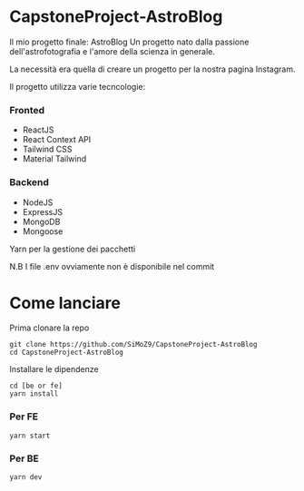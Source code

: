 # CapstoneProject-AstroBlog

Il mio progetto finale: AstroBlog
Un progetto nato dalla passione dell'astrofotografia e l'amore della scienza in generale.

La necessità era quella di creare un progetto per la nostra pagina Instagram.

Il progetto utilizza varie tecncologie:

### Fronted
- ReactJS
- React Context API
- Tailwind CSS
- Material Tailwind

### Backend
- NodeJS
- ExpressJS
- MongoDB
- Mongoose

Yarn per la gestione dei pacchetti

N.B I file .env ovviamente non è disponibile nel commit


# Come lanciare

Prima clonare la repo

```
git clone https://github.com/SiMoZ9/CapstoneProject-AstroBlog
cd CapstoneProject-AstroBlog
```

Installare le dipendenze

```
cd [be or fe]
yarn install
```

### Per FE

```
yarn start
```

### Per BE

```
yarn dev
```
